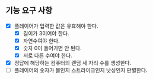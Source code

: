 ## 기능 요구 사항
- [x] 플레이어가 입력한 값은 유효해야 한다.
    - [x] 길이가 3이어야 한다.
    - [x] 자연수여야 한다.
    - [x] 숫자 0이 들어가면 안 된다.
    - [x] 서로 다른 수여야 한다.
- [x] 정답에 해당하는 컴퓨터의 랜덤 세 자리 수를 생성한다.
- [ ] 플레이어의 숫자가 볼인지 스트라이크인지 낫싱인지 판별한다.